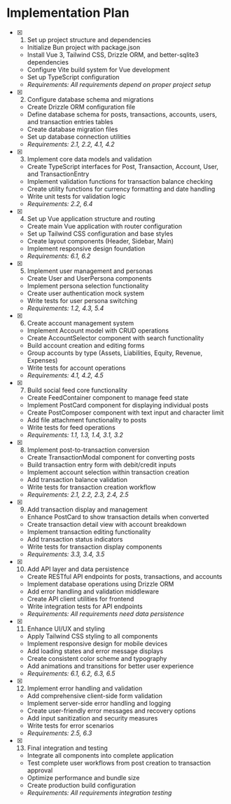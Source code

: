 # Implementation Plan

- [x] 1. Set up project structure and dependencies
  - Initialize Bun project with package.json
  - Install Vue 3, Tailwind CSS, Drizzle ORM, and better-sqlite3 dependencies
  - Configure Vite build system for Vue development
  - Set up TypeScript configuration
  - _Requirements: All requirements depend on proper project setup_

- [x] 2. Configure database schema and migrations
  - Create Drizzle ORM configuration file
  - Define database schema for posts, transactions, accounts, users, and transaction entries tables
  - Create database migration files
  - Set up database connection utilities
  - _Requirements: 2.1, 2.2, 4.1, 4.2_

- [x] 3. Implement core data models and validation
  - Create TypeScript interfaces for Post, Transaction, Account, User, and TransactionEntry
  - Implement validation functions for transaction balance checking
  - Create utility functions for currency formatting and date handling
  - Write unit tests for validation logic
  - _Requirements: 2.2, 6.4_

- [x] 4. Set up Vue application structure and routing
  - Create main Vue application with router configuration
  - Set up Tailwind CSS configuration and base styles
  - Create layout components (Header, Sidebar, Main)
  - Implement responsive design foundation
  - _Requirements: 6.1, 6.2_

- [x] 5. Implement user management and personas
  - Create User and UserPersona components
  - Implement persona selection functionality
  - Create user authentication mock system
  - Write tests for user persona switching
  - _Requirements: 1.2, 4.3, 5.4_

- [x] 6. Create account management system
  - Implement Account model with CRUD operations
  - Create AccountSelector component with search functionality
  - Build account creation and editing forms
  - Group accounts by type (Assets, Liabilities, Equity, Revenue, Expenses)
  - Write tests for account operations
  - _Requirements: 4.1, 4.2, 4.5_

- [x] 7. Build social feed core functionality
  - Create FeedContainer component to manage feed state
  - Implement PostCard component for displaying individual posts
  - Create PostComposer component with text input and character limit
  - Add file attachment functionality to posts
  - Write tests for feed operations
  - _Requirements: 1.1, 1.3, 1.4, 3.1, 3.2_

- [x] 8. Implement post-to-transaction conversion
  - Create TransactionModal component for converting posts
  - Build transaction entry form with debit/credit inputs
  - Implement account selection within transaction creation
  - Add transaction balance validation
  - Write tests for transaction creation workflow
  - _Requirements: 2.1, 2.2, 2.3, 2.4, 2.5_

- [x] 9. Add transaction display and management
  - Enhance PostCard to show transaction details when converted
  - Create transaction detail view with account breakdown
  - Implement transaction editing functionality
  - Add transaction status indicators
  - Write tests for transaction display components
  - _Requirements: 3.3, 3.4, 3.5_

- [x] 10. Add API layer and data persistence
  - Create RESTful API endpoints for posts, transactions, and accounts
  - Implement database operations using Drizzle ORM
  - Add error handling and validation middleware
  - Create API client utilities for frontend
  - Write integration tests for API endpoints
  - _Requirements: All requirements need data persistence_

- [x] 11. Enhance UI/UX and styling
  - Apply Tailwind CSS styling to all components
  - Implement responsive design for mobile devices
  - Add loading states and error message displays
  - Create consistent color scheme and typography
  - Add animations and transitions for better user experience
  - _Requirements: 6.1, 6.2, 6.3, 6.5_

- [x] 12. Implement error handling and validation
  - Add comprehensive client-side form validation
  - Implement server-side error handling and logging
  - Create user-friendly error messages and recovery options
  - Add input sanitization and security measures
  - Write tests for error scenarios
  - _Requirements: 2.5, 6.3_

- [x] 13. Final integration and testing
  - Integrate all components into complete application
  - Test complete user workflows from post creation to transaction approval
  - Optimize performance and bundle size
  - Create production build configuration
  - _Requirements: All requirements integration testing_